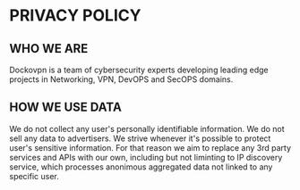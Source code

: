 # PRIVACY POLICY

## WHO WE ARE
Dockovpn is a team of cybersecurity experts developing leading edge projects in Networking, VPN, DevOPS and SecOPS domains.

## HOW WE USE DATA
We do not collect any user's personally identifiable information. We do not sell any data to advertisers.
We strive whenever it's possible to protect user's sensitive information. For that reason we aim to replace any 3rd party services and APIs with our own, including but not liminting to IP discovery service, which processes anonimous aggregated data not linked to any specific user. 
